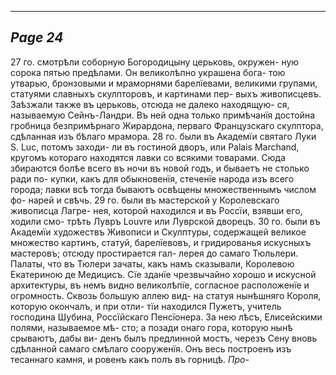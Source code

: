 

---
*Page 24*
---

27 го. смотрѣли соборную Богородицыну церьковь, окружен- ную сорока пятью предѣлами. Он великолѣпно украшена бога- тою утварью, бронзовыми и мраморнями барелїевами, великими групами, статуями славныхъ скулпторовъ, и картинами пер- выхъ живописцевъ.
Заѣзжали также въ церьковь, отсюда не далеко находящую- ся, называемую Сейнъ-Ландри. Въ ней одна только примѣчанїя достойна гробница безпримѣрнаго Жирардона, перваго Французскаго скулптора, сдѣланная изъ бѣлаго мрамора.
28 го. были въ Академїи святаго Луки S. Luc, потомъ заходи- ли въ гостиной дворъ, или Palais Marchand, кругомъ котораго находятся лавки со всякими товарами. Сюда збираются болѣе всего въ ночи въ новой годъ, и бываетъ не столько ради по- купки, какъ для обыкновенїя, стеченїе народа изъ всего города; лавки всѣ тогда бываютъ освѣщены множественнымъ числом фо- нарей и свѣчь.
29 го. были въ мастерской у Королевскаго живописца Лагре- нея, которой находился и въ Россїи, взявши его, ходили  смо- трѣть Лувръ Louvre или Луврской дворецъ.
30 го. были въ Академїи художествъ Живописи и Скулптуры, содержащей великое множество картинъ, статуй, барелїевовъ, и гридированья искусныхъ мастеровъ; отсюду простирается гал- лерея до самаго Тюльлери.
Палаты, что въ Тюлери зачаты, какъ намъ сказывали, Королевою Екатериною де Медицисъ. Сїе зданїе чрезвычайно хорошо и искусной архитектуры, въ немъ видно великолѣпїе, согласное расположенїе и огромность. Сквозь большую аллею вид- на статуя нынѣшняго Короля, которую окончалъ, и при отли- тїи находился Пужетъ, учитель господина Шубина, Россїйскаго Пенсїонера. За нею лѣсъ, Елисейскими полями, называемое мѣ- сто; а позади онаго гора, которую нынѣ срываютъ, дабы ви- денъ былъ предлинной мостъ, черезъ Сену вновь сдѣланной самаго смѣлаго сооруженїя. Онъ весь построенъ изъ тесаннаго камня, и ровенъ какъ полъ въ горницѣ.
*Про-*